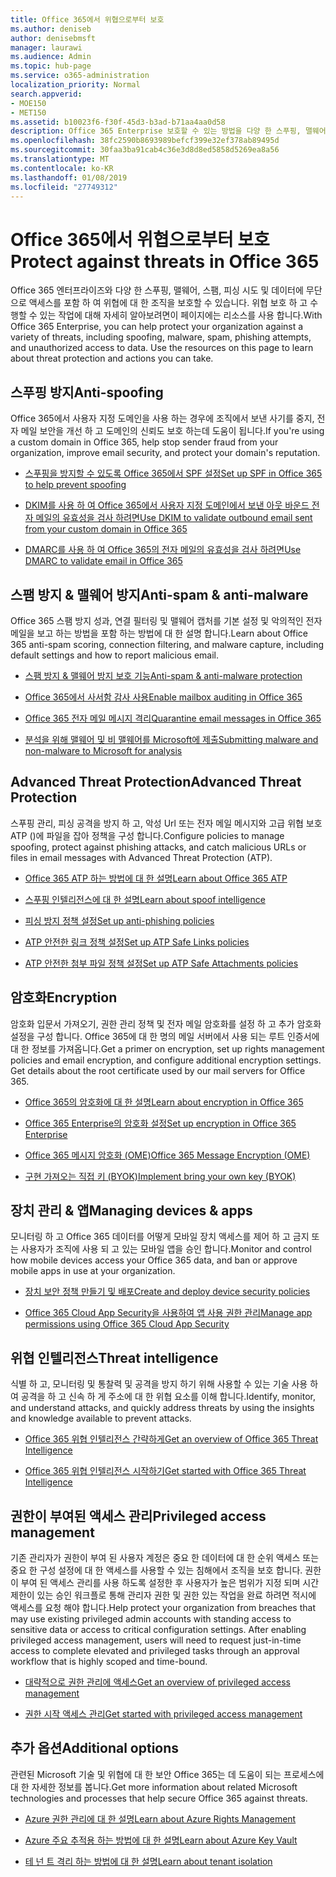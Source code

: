 ```yaml
---
title: Office 365에서 위협으로부터 보호
ms.author: deniseb
author: denisebmsft
manager: laurawi
ms.audience: Admin
ms.topic: hub-page
ms.service: o365-administration
localization_priority: Normal
search.appverid:
- MOE150
- MET150
ms.assetid: b10023f6-f30f-45d3-b3ad-b71aa4aa0d58
description: Office 365 Enterprise 보호할 수 있는 방법을 다양 한 스푸핑, 맬웨어, 스팸, 피싱 시도 및 데이터에 무단으로 액세스를 포함 하 여 위협에 대 한 조직에 알아봅니다.
ms.openlocfilehash: 38fc2590b8693989befcf399e32ef378ab89495d
ms.sourcegitcommit: 30faa3ba91cab4c36e3d8d8ed5858d5269ea8a56
ms.translationtype: MT
ms.contentlocale: ko-KR
ms.lasthandoff: 01/08/2019
ms.locfileid: "27749312"
---
```

# <a name="protect-against-threats-in-office-365"></a><span data-ttu-id="ebd7f-103">Office 365에서 위협으로부터 보호</span><span class="sxs-lookup"><span data-stu-id="ebd7f-103">Protect against threats in Office 365</span></span>

<span data-ttu-id="ebd7f-p101">Office 365 엔터프라이즈와 다양 한 스푸핑, 맬웨어, 스팸, 피싱 시도 및 데이터에 무단으로 액세스를 포함 하 여 위협에 대 한 조직을 보호할 수 있습니다. 위협 보호 하 고 수행할 수 있는 작업에 대해 자세히 알아보려면이 페이지에는 리소스를 사용 합니다.</span><span class="sxs-lookup"><span data-stu-id="ebd7f-p101">With Office 365 Enterprise, you can help protect your organization against a variety of threats, including spoofing, malware, spam, phishing attempts, and unauthorized access to data. Use the resources on this page to learn about threat protection and actions you can take.</span></span>
  
## <a name="anti-spoofing"></a><span data-ttu-id="ebd7f-106">스푸핑 방지</span><span class="sxs-lookup"><span data-stu-id="ebd7f-106">Anti-spoofing</span></span>

<span data-ttu-id="ebd7f-107">Office 365에서 사용자 지정 도메인을 사용 하는 경우에 조직에서 보낸 사기를 중지, 전자 메일 보안을 개선 하 고 도메인의 신뢰도 보호 하는데 도움이 됩니다.</span><span class="sxs-lookup"><span data-stu-id="ebd7f-107">If you're using a custom domain in Office 365, help stop sender fraud from your organization, improve email security, and protect your domain's reputation.</span></span>
  
- [<span data-ttu-id="ebd7f-108">스푸핑을 방지할 수 있도록 Office 365에서 SPF 설정</span><span class="sxs-lookup"><span data-stu-id="ebd7f-108">Set up SPF in Office 365 to help prevent spoofing</span></span>](set-up-spf-in-office-365-to-help-prevent-spoofing.md)
    
- [<span data-ttu-id="ebd7f-109">DKIM를 사용 하 여 Office 365에서 사용자 지정 도메인에서 보낸 아웃 바운드 전자 메일의 유효성을 검사 하려면</span><span class="sxs-lookup"><span data-stu-id="ebd7f-109">Use DKIM to validate outbound email sent from your custom domain in Office 365</span></span>](use-dkim-to-validate-outbound-email.md)
    
- [<span data-ttu-id="ebd7f-110">DMARC를 사용 하 여 Office 365의 전자 메일의 유효성을 검사 하려면</span><span class="sxs-lookup"><span data-stu-id="ebd7f-110">Use DMARC to validate email in Office 365</span></span>](use-dmarc-to-validate-email.md)
    
## <a name="anti-spam-amp-anti-malware"></a><span data-ttu-id="ebd7f-111">스팸 방지 &amp; 맬웨어 방지</span><span class="sxs-lookup"><span data-stu-id="ebd7f-111">Anti-spam &amp; anti-malware</span></span>

<span data-ttu-id="ebd7f-112">Office 365 스팸 방지 성과, 연결 필터링 및 맬웨어 캡처를 기본 설정 및 악의적인 전자 메일을 보고 하는 방법을 포함 하는 방법에 대 한 설명 합니다.</span><span class="sxs-lookup"><span data-stu-id="ebd7f-112">Learn about Office 365 anti-spam scoring, connection filtering, and malware capture, including default settings and how to report malicious email.</span></span>
  
- [<span data-ttu-id="ebd7f-113">스팸 방지 &amp; 맬웨어 방지 보호 기능</span><span class="sxs-lookup"><span data-stu-id="ebd7f-113">Anti-spam &amp; anti-malware protection</span></span>](anti-spam-and-anti-malware-protection.md)
    
- [<span data-ttu-id="ebd7f-114">Office 365에서 사서함 감사 사용</span><span class="sxs-lookup"><span data-stu-id="ebd7f-114">Enable mailbox auditing in Office 365</span></span>](enable-mailbox-auditing.md)
    
- [<span data-ttu-id="ebd7f-115">Office 365 전자 메일 메시지 격리</span><span class="sxs-lookup"><span data-stu-id="ebd7f-115">Quarantine email messages in Office 365</span></span>](quarantine-email-messages.md)
    
- [<span data-ttu-id="ebd7f-116">분석을 위해 맬웨어 및 비 맬웨어를 Microsoft에 제출</span><span class="sxs-lookup"><span data-stu-id="ebd7f-116">Submitting malware and non-malware to Microsoft for analysis</span></span>](submitting-malware-and-non-malware-to-microsoft-for-analysis.md)
    
## <a name="advanced-threat-protection"></a><span data-ttu-id="ebd7f-117">Advanced Threat Protection</span><span class="sxs-lookup"><span data-stu-id="ebd7f-117">Advanced Threat Protection</span></span>

<span data-ttu-id="ebd7f-118">스푸핑 관리, 피싱 공격을 방지 하 고, 악성 Url 또는 전자 메일 메시지와 고급 위협 보호 ATP ()에 파일을 잡아 정책을 구성 합니다.</span><span class="sxs-lookup"><span data-stu-id="ebd7f-118">Configure policies to manage spoofing, protect against phishing attacks, and catch malicious URLs or files in email messages with Advanced Threat Protection (ATP).</span></span>
  
- [<span data-ttu-id="ebd7f-119">Office 365 ATP 하는 방법에 대 한 설명</span><span class="sxs-lookup"><span data-stu-id="ebd7f-119">Learn about Office 365 ATP</span></span>](office-365-atp.md)
    
- [<span data-ttu-id="ebd7f-120">스푸핑 인텔리전스에 대 한 설명</span><span class="sxs-lookup"><span data-stu-id="ebd7f-120">Learn about spoof intelligence</span></span>](learn-about-spoof-intelligence.md)
    
- [<span data-ttu-id="ebd7f-121">피싱 방지 정책 설정</span><span class="sxs-lookup"><span data-stu-id="ebd7f-121">Set up anti-phishing policies</span></span>](set-up-anti-phishing-policies.md)
    
- [<span data-ttu-id="ebd7f-122">ATP 안전한 링크 정책 설정</span><span class="sxs-lookup"><span data-stu-id="ebd7f-122">Set up ATP Safe Links policies</span></span>](set-up-atp-safe-links-policies.md)
    
- [<span data-ttu-id="ebd7f-123">ATP 안전한 첨부 파일 정책 설정</span><span class="sxs-lookup"><span data-stu-id="ebd7f-123">Set up ATP Safe Attachments policies</span></span>](set-up-atp-safe-attachments-policies.md)
    
## <a name="encryption"></a><span data-ttu-id="ebd7f-124">암호화</span><span class="sxs-lookup"><span data-stu-id="ebd7f-124">Encryption</span></span>

<span data-ttu-id="ebd7f-p102">암호화 입문서 가져오기, 권한 관리 정책 및 전자 메일 암호화를 설정 하 고 추가 암호화 설정을 구성 합니다. Office 365에 대 한 명의 메일 서버에서 사용 되는 루트 인증서에 대 한 정보를 가져옵니다.</span><span class="sxs-lookup"><span data-stu-id="ebd7f-p102">Get a primer on encryption, set up rights management policies and email encryption, and configure additional encryption settings. Get details about the root certificate used by our mail servers for Office 365.</span></span>
  
- [<span data-ttu-id="ebd7f-127">Office 365의 암호화에 대 한 설명</span><span class="sxs-lookup"><span data-stu-id="ebd7f-127">Learn about encryption in Office 365</span></span>](encryption.md)
    
- [<span data-ttu-id="ebd7f-128">Office 365 Enterprise의 암호화 설정</span><span class="sxs-lookup"><span data-stu-id="ebd7f-128">Set up encryption in Office 365 Enterprise</span></span>](set-up-encryption.md)
    
- [<span data-ttu-id="ebd7f-129">Office 365 메시지 암호화 (OME)</span><span class="sxs-lookup"><span data-stu-id="ebd7f-129">Office 365 Message Encryption (OME)</span></span>](ome.md)
    
- [<span data-ttu-id="ebd7f-130">구현 가져오는 직접 키 (BYOK)</span><span class="sxs-lookup"><span data-stu-id="ebd7f-130">Implement bring your own key (BYOK)</span></span>](https://docs.microsoft.com/azure/key-vault/key-vault-hsm-protected-keys#implementing-bring-your-own-key-byok-for-azure-key-vault)
    
## <a name="managing-devices-amp-apps"></a><span data-ttu-id="ebd7f-131">장치 관리 &amp; 앱</span><span class="sxs-lookup"><span data-stu-id="ebd7f-131">Managing devices &amp; apps</span></span>

<span data-ttu-id="ebd7f-132">모니터링 하 고 Office 365 데이터를 어떻게 모바일 장치 액세스를 제어 하 고 금지 또는 사용자가 조직에 사용 되 고 있는 모바일 앱을 승인 합니다.</span><span class="sxs-lookup"><span data-stu-id="ebd7f-132">Monitor and control how mobile devices access your Office 365 data, and ban or approve mobile apps in use at your organization.</span></span>
  
- [<span data-ttu-id="ebd7f-133">장치 보안 정책 만들기 및 배포</span><span class="sxs-lookup"><span data-stu-id="ebd7f-133">Create and deploy device security policies</span></span>](https://support.office.com/article/d310f556-8bfb-497b-9bd7-fe3c36ea2fd6)
    
- [<span data-ttu-id="ebd7f-134">Office 365 Cloud App Security을 사용하여 앱 사용 권한 관리</span><span class="sxs-lookup"><span data-stu-id="ebd7f-134">Manage app permissions using Office 365 Cloud App Security</span></span>](manage-app-permissions-in-ocas.md)
    
## <a name="threat-intelligence"></a><span data-ttu-id="ebd7f-135">위협 인텔리전스</span><span class="sxs-lookup"><span data-stu-id="ebd7f-135">Threat intelligence</span></span>

<span data-ttu-id="ebd7f-136">식별 하 고, 모니터링 및 통찰력 및 공격을 방지 하기 위해 사용할 수 있는 기술 사용 하 여 공격을 하 고 신속 하 게 주소에 대 한 위협 요소를 이해 합니다.</span><span class="sxs-lookup"><span data-stu-id="ebd7f-136">Identify, monitor, and understand attacks, and quickly address threats by using the insights and knowledge available to prevent attacks.</span></span>
  
- [<span data-ttu-id="ebd7f-137">Office 365 위협 인텔리전스 간략하게</span><span class="sxs-lookup"><span data-stu-id="ebd7f-137">Get an overview of Office 365 Threat Intelligence</span></span>](office-365-ti.md)
    
- [<span data-ttu-id="ebd7f-138">Office 365 위협 인텔리전스 시작하기</span><span class="sxs-lookup"><span data-stu-id="ebd7f-138">Get started with Office 365 Threat Intelligence</span></span>](get-started-with-ti.md)
    
## <a name="privileged-access-management"></a><span data-ttu-id="ebd7f-139">권한이 부여된 액세스 관리</span><span class="sxs-lookup"><span data-stu-id="ebd7f-139">Privileged access management</span></span>

<span data-ttu-id="ebd7f-p103">기존 관리자가 권한이 부여 된 사용자 계정은 중요 한 데이터에 대 한 순위 액세스 또는 중요 한 구성 설정에 대 한 액세스를 사용할 수 있는 침해에서 조직을 보호 합니다. 권한이 부여 된 액세스 관리를 사용 하도록 설정한 후 사용자가 높은 범위가 지정 되며 시간 제한이 있는 승인 워크플로 통해 관리자 권한 및 권한 있는 작업을 완료 하려면 적시에 액세스를 요청 해야 합니다.</span><span class="sxs-lookup"><span data-stu-id="ebd7f-p103">Help protect your organization from breaches that may use existing privileged admin accounts with standing access to sensitive data or access to critical configuration settings. After enabling privileged access management, users will need to request just-in-time access to complete elevated and privileged tasks through an approval workflow that is highly scoped and time-bound.</span></span>
  
- [<span data-ttu-id="ebd7f-142">대략적으로 권한 관리에 액세스</span><span class="sxs-lookup"><span data-stu-id="ebd7f-142">Get an overview of privileged access management</span></span>](privileged-access-management-overview.md)
    
- [<span data-ttu-id="ebd7f-143">권한 시작 액세스 관리</span><span class="sxs-lookup"><span data-stu-id="ebd7f-143">Get started with privileged access management</span></span>](privileged-access-management-configuration.md)

## <a name="additional-options"></a><span data-ttu-id="ebd7f-144">추가 옵션</span><span class="sxs-lookup"><span data-stu-id="ebd7f-144">Additional options</span></span>

<span data-ttu-id="ebd7f-145">관련된 Microsoft 기술 및 위협에 대 한 보안 Office 365는 데 도움이 되는 프로세스에 대 한 자세한 정보를 봅니다.</span><span class="sxs-lookup"><span data-stu-id="ebd7f-145">Get more information about related Microsoft technologies and processes that help secure Office 365 against threats.</span></span>
  
- [<span data-ttu-id="ebd7f-146">Azure 권한 관리에 대 한 설명</span><span class="sxs-lookup"><span data-stu-id="ebd7f-146">Learn about Azure Rights Management</span></span>](https://docs.microsoft.com/information-protection/understand-explore/what-is-azure-rms)
    
- [<span data-ttu-id="ebd7f-147">Azure 주요 추적용 하는 방법에 대 한 설명</span><span class="sxs-lookup"><span data-stu-id="ebd7f-147">Learn about Azure Key Vault</span></span>](https://docs.microsoft.com/azure/key-vault/)
    
- [<span data-ttu-id="ebd7f-148">테 넌 트 격리 하는 방법에 대 한 설명</span><span class="sxs-lookup"><span data-stu-id="ebd7f-148">Learn about tenant isolation</span></span>](http://download.microsoft.com/download/3/F/0/3F0420A2-657B-44B6-B21E-D7BD98A94390/Tenant%20Isolation%20in%20Office%20365.pdf)
    

